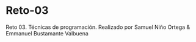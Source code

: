 # Reto-03
Reto 03.  Técnicas de programación. Realizado por Samuel Niño Ortega &amp; Emmanuel Bustamante Valbuena

